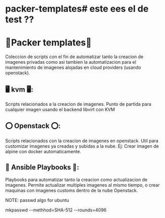 # packer-templates# este ees el de test ??

# 🎈Packer templates🎈

Coleccion de scripts con el fin de automatizar tanto la creacion de imagenes privadas
como asi tambien la automatizacion para el mantenimiento de imagenes alojadas en cloud
providers (usando openstack).


## 🖥️ kvm 🖥️:
Scripts relacionados a la creacion de imagenes. Punto de partida para cualquier 
imagen usando el backend libvirt con KVM


## ⭕ Openstack ⭕:
Scripts relacionados con la creacion de imagenes en openstack. Util para customizar imagenes ya creadas
y subidas a la nube. Ej: Crear imagen de alpine con docker automaticamente.

## 📖 Ansible Playbooks 📖:
Playbooks para automatizar tanto la creacion como actualizacion de imagenes. Permite actualizar multiples
imagenes al mismo tiempo, o crear maquinas con imagenes customs dentro de la nube Openstack.



NOTE:
passwd algo for ubuntu 

mkpasswd --methhod=SHA-512 --rounds=4096
